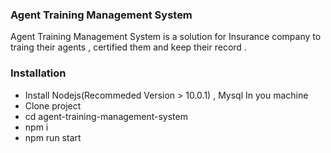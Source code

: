 ### Agent Training Management System
Agent Training Management System is a solution for Insurance company to traing their agents , certified them and keep their record .
### Installation
   - Install Nodejs(Recommeded Version > 10.0.1) , Mysql In you machine
   - Clone project
   - cd agent-training-management-system
   - npm i 
   - npm run start
